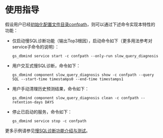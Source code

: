 # 使用指导

假设用户已经[初始化配置文件目录confpath](service子命令.md#配置目录初始化)，则可以通过下述命令实现本特性的功能：

-   仅启动慢SQL诊断功能（输出Top3根因），启动命令如下（更多用法参考对service子命令的说明）：

    ```
    gs_dbmind service start -c confpath --only-run slow_query_diagnosis
    ```

-   用户交互式慢SQL诊断，命令如下：

    ```
    gs_dbmind component slow_query_diagnosis show -c confpath --query SQL --start-time timestamps0 --end-time timestamps1
    ```

-   用户手动清理历史预测结果，命令如下：

    ```
    gs_dbmind component slow_query_diagnosis clean -c confpath --retention-days DAYS
    ```

-   停止已启动的服务，命令如下：

    ```
    gs_dbmind service stop -c confpath
    ```

更多示例请参见[慢SQL诊断功能介绍与测试](https://gitcode.com/opengauss/openGauss-DBMind/wikis/examples/%E6%85%A2SQL%E8%AF%8A%E6%96%AD%E5%8A%9F%E8%83%BD%E4%BB%8B%E7%BB%8D%E4%B8%8E%E6%B5%8B%E8%AF%95)。

